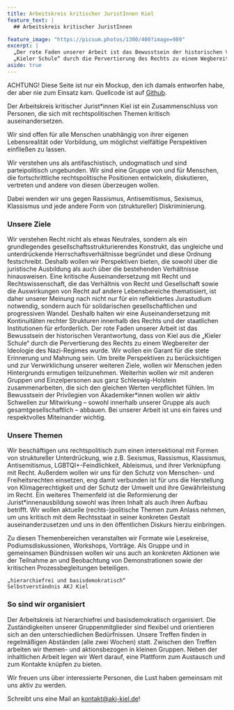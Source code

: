```yaml
---
title: Arbeitskreis kritischer JuristInnen Kiel
feature_text: |
  ## Arbeitskreis kritischer JuristInnen

feature_image: "https://picsum.photos/1300/400?image=989"
excerpt: |
  „Der rote Faden unserer Arbeit ist das Bewusstsein der historischen Verantwortung, dass von Kiel aus die 
  „Kieler Schule“ durch die Pervertierung des Rechts zu einem Wegbereiter der Ideologie des Nazi-Regimes wurde.“
aside: true
---
```


ACHTUNG! Diese Seite ist nur ein Mockup, den ich damals entworfen habe, der aber nie zum Einsatz kam. Quellcode ist auf [Github](https://github.com/RincewindWizzard/website-akj).

Der Arbeitskreis kritischer Jurist*innen Kiel ist ein Zusammenschluss von Personen, die sich mit rechtspolitischen 
Themen kritisch auseinandersetzen.

Wir sind offen für alle Menschen unabhängig von ihrer eigenen Lebensrealität oder Vorbildung, um möglichst vielfältige 
Perspektiven einfließen zu lassen.

Wir verstehen uns als antifaschistisch, undogmatisch und sind parteipolitisch ungebunden. Wir sind eine Gruppe von und 
für Menschen, die fortschrittliche rechtspolitische Positionen entwickeln, diskutieren, vertreten und andere von diesen 
überzeugen wollen.

Dabei wenden wir uns gegen Rassismus, Antisemitismus, Sexismus, Klassismus und jede andere Form von (struktureller) 
Diskriminierung.

### Unsere Ziele

Wir verstehen Recht nicht als etwas Neutrales, sondern als ein grundlegendes gesellschaftsstrukturierendes Konstrukt, 
das ungleiche und unterdrückende Herrschaftsverhältnisse begründet und diese Ordnung festschreibt. 
Deshalb wollen wir Perspektiven bieten, die sowohl über die juristische Ausbildung als auch über die bestehenden 
Verhältnisse hinausweisen. Eine kritische Auseinandersetzung mit Recht und Rechtswissenschaft, die das Verhältnis von 
Recht und Gesellschaft sowie die Auswirkungen von Recht auf andere Lebensbereiche thematisiert, ist daher unserer 
Meinung nach nicht nur für ein reflektiertes Jurastudium notwendig, sondern auch für solidarischen gesellschaftlichen 
und progressiven Wandel. Deshalb halten wir eine Auseinandersetzung mit Kontinuitäten rechter Strukturen innerhalb des 
Rechts und der staatlichen Institutionen für erforderlich. Der rote Faden unserer Arbeit ist das Bewusstsein der 
historischen Verantwortung, dass von Kiel aus die „Kieler Schule“ durch die Pervertierung des Rechts zu einem 
Wegbereiter der Ideologie des Nazi-Regimes wurde. Wir wollen ein Garant für die stete Erinnerung und Mahnung sein. 
Um breite Perspektiven zu berücksichtigen und zur Verwirklichung unserer weiteren Ziele, wollen wir Menschen jeden 
Hintergrunds ermutigen teilzunehmen. Weiterhin wollen wir mit anderen Gruppen und Einzelpersonen aus ganz 
Schleswig-Holstein zusammenarbeiten, die sich den gleichen Werten verpflichtet fühlen. 
Im Bewusstsein der Privilegien von Akademiker*innen wollen wir aktiv Schwellen zur Mitwirkung – sowohl innerhalb 
unserer Gruppe als auch gesamtgesellschaftlich – abbauen. Bei unserer Arbeit ist uns ein faires und respektvolles 
Miteinander wichtig.

### Unsere Themen

Wir beschäftigen uns rechtspolitisch zum einen intersektional mit Formen von struktureller Unterdrückung, wie z.B. 
Sexismus, Rassismus, Klassismus, Antisemitismus, LGBTQI+-Feindlichkeit, Ableismus, und ihrer Verknüpfung mit Recht. 
Außerdem wollen wir uns für den Schutz von Menschen- und Freiheitsrechten einsetzen, eng damit verbunden ist für uns 
die Herstellung von Klimagerechtigkeit und der Schutz der Umwelt und ihre Gewährleistung im Recht. 
Ein weiteres Themenfeld ist die Reformierung der Jurist*innenausbildung sowohl was ihren Inhalt als auch ihren 
Aufbau betrifft. Wir wollen aktuelle (rechts-)politische Themen zum Anlass nehmen, um uns kritisch mit dem Rechtsstaat 
in seiner konkreten Gestalt auseinanderzusetzen und uns in den öffentlichen Diskurs hierzu einbringen.

Zu diesen Themenbereichen veranstalten wir Formate wie Lesekreise, Podiumsdiskussionen, Workshops, Vorträge. 
Als Gruppe und in gemeinsamen Bündnissen wollen wir uns auch an konkreten Aktionen wie der Teilnahme an und Beobachtung 
von Demonstrationen sowie der kritischen Prozessbegleitungen beteiligen.

    „hierarchiefrei und basisdemokratisch“
    Selbstverständnis AKJ Kiel

### So sind wir organisiert

Der Arbeitskreis ist hierarchiefrei und basisdemokratisch organisiert. Die Zuständigkeiten unserer Gruppenmitglieder sind flexibel und orientieren sich an den unterschiedlichen Bedürfnissen. Unsere Treffen finden in regelmäßigen Abständen (alle zwei Wochen) statt. Zwischen den Treffen arbeiten wir themen- und aktionsbezogen in kleinen Gruppen. Neben der inhaltlichen Arbeit legen wir Wert darauf, eine Plattform zum Austausch und zum Kontakte knüpfen zu bieten.

Wir freuen uns über interessierte Personen, die Lust haben gemeinsam mit uns aktiv zu werden.

Schreibt uns eine Mail an [kontakt@akj-kiel.de](mailto:kontakt@akj-kiel.de)!

